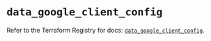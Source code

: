 # `data_google_client_config`

Refer to the Terraform Registry for docs: [`data_google_client_config`](https://registry.terraform.io/providers/hashicorp/google-beta/6.36.1/docs/data-sources/google_client_config).
